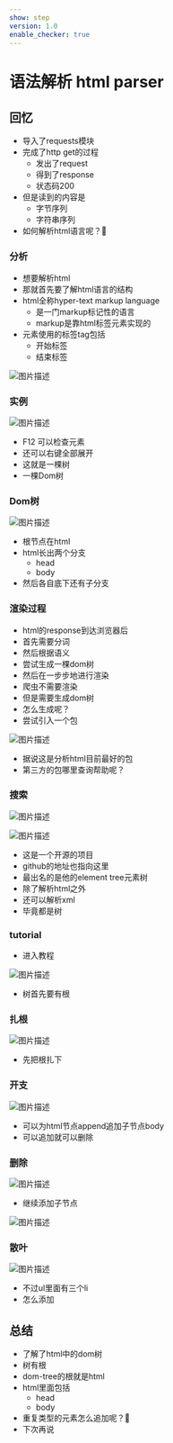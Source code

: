 ```yaml
---
show: step
version: 1.0
enable_checker: true
---
```


# 语法解析 html parser
## 回忆
- 导入了requests模块
- 完成了http get的过程
	- 发出了request
	- 得到了response
	- 状态码200
- 但是读到的内容是
	- 字节序列
	- 字符串序列
- 如何解析html语言呢？🤔

### 分析
- 想要解析html
- 那就首先要了解html语言的结构
- html全称hyper-text markup language
	- 是一门markup标记性的语言
	- markup是靠html标签元素实现的
- 元素使用的标签tag包括
	- 开始标签
	- 结束标签

![图片描述](https://doc.shiyanlou.com/courses/uid1190679-20210901-1630451887662)

### 实例

![图片描述](https://doc.shiyanlou.com/courses/uid1190679-20210901-1630452159874)

- F12 可以检查元素
- 还可以右键全部展开
- 这就是一棵树
- 一棵Dom树

### Dom树

![图片描述](https://doc.shiyanlou.com/courses/uid1190679-20210901-1630453123602)

- 根节点在html
- html长出两个分支
	- head
	- body
- 然后各自底下还有子分支

### 渲染过程

- html的response到达浏览器后
- 首先需要分词
- 然后根据语义
- 尝试生成一棵dom树
- 然后在一步步地进行渲染
- 爬虫不需要渲染
- 但是需要生成dom树
- 怎么生成呢？
- 尝试引入一个包

![图片描述](https://doc.shiyanlou.com/courses/uid1190679-20210901-1630453359293)

- 据说这是分析html目前最好的包
- 第三方的包哪里查询帮助呢？

### 搜索

![图片描述](https://doc.shiyanlou.com/courses/uid1190679-20210901-1630453447141)

![图片描述](https://doc.shiyanlou.com/courses/uid1190679-20210901-1630453454445)

- 这是一个开源的项目
- github的地址也指向这里
- 最出名的是他的element tree元素树
- 除了解析html之外
- 还可以解析xml
- 毕竟都是树

### tutorial
- 进入教程


![图片描述](https://doc.shiyanlou.com/courses/uid1190679-20210901-1630453747733)

- 树首先要有根


### 扎根

![图片描述](https://doc.shiyanlou.com/courses/uid1190679-20210901-1630456778232)

- 先把根扎下

### 开支

![图片描述](https://doc.shiyanlou.com/courses/uid1190679-20210901-1630456946548)

- 可以为html节点append追加子节点body
- 可以追加就可以删除

### 删除

![图片描述](https://doc.shiyanlou.com/courses/uid1190679-20210901-1630457022345)

- 继续添加子节点

![图片描述](https://doc.shiyanlou.com/courses/uid1190679-20210901-1630457459382)

### 散叶

![图片描述](https://doc.shiyanlou.com/courses/uid1190679-20210901-1630457584140)

- 不过ul里面有三个li
- 怎么添加

## 总结

- 了解了html中的dom树
- 树有根
- dom-tree的根就是html
- html里面包括
	- head
	- body
- 重复类型的元素怎么追加呢？🤔
- 下次再说
